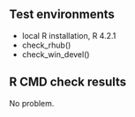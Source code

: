 
## Test environments

* local R installation, R 4.2.1
* check_rhub()
* check_win_devel()


## R CMD check results

No problem.

